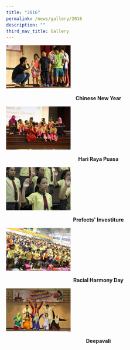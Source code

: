 ```yaml
---
title: "2016"
permalink: /news/gallery/2016
description: ""
third_nav_title: Gallery
---
```

<p><a href="https://www.flickr.com/photos/brpspics/albums/72157690581542056/with/38372446852/">
<img style="width: 35%;" src="/images/2016-CNY-300x200.jpg" />
</a></p>
<p class="fl-heading" style="text-align: center;"><strong><span class="fl-heading-text">Chinese New Year</span></strong></p>

<p><a href="https://www.flickr.com/photos/brpspics/sets/72157666331786689/with/26628411519/">
<img style="width: 35%;" src="/images/26628482119_87261fc685_m.jpg" />
</a></p>
<p class="fl-heading" style="text-align: center;"><strong><span class="fl-heading-text">Hari Raya Puasa</span></strong></p>

<p><a href="https://www.flickr.com/photos/brpspics/albums/72157687339042222">
<img style="width: 35%;" src="/images/37690081134_e8f6130747_m.jpg" />
</a></p>
<p class="fl-heading" style="text-align: center;"><strong><span class="fl-heading-text">Prefects' Investiture</span></strong></p>

<p><a href="https://www.flickr.com/photos/brpspics/albums/72157688454526751">
<img style="width: 35%;" src="/images/38372693202_405b7125aa_m.jpg" />
</a></p>
<p class="fl-heading" style="text-align: center;"><strong><span class="fl-heading-text">Racial Harmony Day</span></strong></p>

<p><a href="https://www.flickr.com/photos/brpspics/albums/721576884548911411">
<img style="width: 35%;" src="/images/26628849759_0534322c38_m.jpg" />
</a></p>
<p class="fl-heading" style="text-align: center;"><strong><span class="fl-heading-text">Deepavali</span></strong></p>